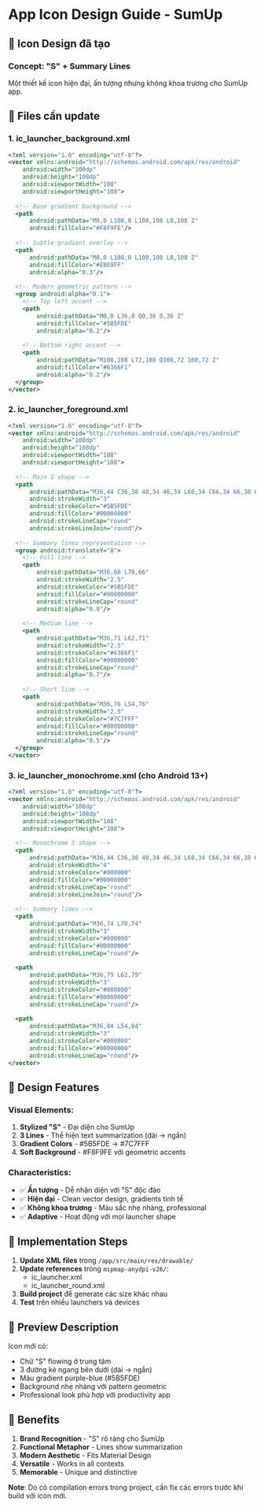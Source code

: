 # App Icon Design Guide - SumUp

## 🎨 Icon Design đã tạo

### Concept: "S" + Summary Lines
Một thiết kế icon hiện đại, ấn tượng nhưng không khoa trương cho SumUp app.

## 📁 Files cần update

### 1. **ic_launcher_background.xml**
```xml
<?xml version="1.0" encoding="utf-8"?>
<vector xmlns:android="http://schemas.android.com/apk/res/android"
    android:width="108dp"
    android:height="108dp"
    android:viewportWidth="108"
    android:viewportHeight="108">
  
  <!-- Base gradient background -->
  <path
      android:pathData="M0,0 L108,0 L108,108 L0,108 Z"
      android:fillColor="#F8F9FE"/>
  
  <!-- Subtle gradient overlay -->
  <path
      android:pathData="M0,0 L108,0 L108,108 L0,108 Z"
      android:fillColor="#E8E9FF"
      android:alpha="0.3"/>
  
  <!-- Modern geometric pattern -->
  <group android:alpha="0.1">
    <!-- Top left accent -->
    <path
        android:pathData="M0,0 L36,0 Q0,36 0,36 Z"
        android:fillColor="#5B5FDE"
        android:alpha="0.2"/>
    
    <!-- Bottom right accent -->
    <path
        android:pathData="M108,108 L72,108 Q108,72 108,72 Z"
        android:fillColor="#6366F1"
        android:alpha="0.2"/>
  </group>
</vector>
```

### 2. **ic_launcher_foreground.xml**
```xml
<?xml version="1.0" encoding="utf-8"?>
<vector xmlns:android="http://schemas.android.com/apk/res/android"
    android:width="108dp"
    android:height="108dp"
    android:viewportWidth="108"
    android:viewportHeight="108">
  
  <!-- Main S shape -->
  <path
      android:pathData="M36,44 C36,38 40,34 46,34 L60,34 C66,34 66,38 60,42 L46,52 C40,56 40,60 46,60 L60,60 C66,60 70,56 70,50"
      android:strokeWidth="3"
      android:strokeColor="#5B5FDE"
      android:fillColor="#00000000"
      android:strokeLineCap="round"
      android:strokeLineJoin="round"/>
  
  <!-- Summary lines representation -->
  <group android:translateY="8">
    <!-- Full line -->
    <path
        android:pathData="M36,66 L70,66"
        android:strokeWidth="2.5"
        android:strokeColor="#5B5FDE"
        android:fillColor="#00000000"
        android:strokeLineCap="round"
        android:alpha="0.9"/>
    
    <!-- Medium line -->
    <path
        android:pathData="M36,71 L62,71"
        android:strokeWidth="2.5"
        android:strokeColor="#6366F1"
        android:fillColor="#00000000"
        android:strokeLineCap="round"
        android:alpha="0.7"/>
    
    <!-- Short line -->
    <path
        android:pathData="M36,76 L54,76"
        android:strokeWidth="2.5"
        android:strokeColor="#7C7FFF"
        android:fillColor="#00000000"
        android:strokeLineCap="round"
        android:alpha="0.5"/>
  </group>
</vector>
```

### 3. **ic_launcher_monochrome.xml** (cho Android 13+)
```xml
<?xml version="1.0" encoding="utf-8"?>
<vector xmlns:android="http://schemas.android.com/apk/res/android"
    android:width="108dp"
    android:height="108dp"
    android:viewportWidth="108"
    android:viewportHeight="108">
  
  <!-- Monochrome S shape -->
  <path
      android:pathData="M36,44 C36,38 40,34 46,34 L60,34 C66,34 66,38 60,42 L46,52 C40,56 40,60 46,60 L60,60 C66,60 70,56 70,50"
      android:strokeWidth="4"
      android:strokeColor="#000000"
      android:fillColor="#00000000"
      android:strokeLineCap="round"
      android:strokeLineJoin="round"/>
  
  <!-- Summary lines -->
  <path
      android:pathData="M36,74 L70,74"
      android:strokeWidth="3"
      android:strokeColor="#000000"
      android:fillColor="#00000000"
      android:strokeLineCap="round"/>
  
  <path
      android:pathData="M36,79 L62,79"
      android:strokeWidth="3"
      android:strokeColor="#000000"
      android:fillColor="#00000000"
      android:strokeLineCap="round"/>
  
  <path
      android:pathData="M36,84 L54,84"
      android:strokeWidth="3"
      android:strokeColor="#000000"
      android:fillColor="#00000000"
      android:strokeLineCap="round"/>
</vector>
```

## 🎨 Design Features

### Visual Elements:
1. **Stylized "S"** - Đại diện cho SumUp
2. **3 Lines** - Thể hiện text summarization (dài → ngắn)
3. **Gradient Colors** - #5B5FDE → #7C7FFF
4. **Soft Background** - #F8F9FE với geometric accents

### Characteristics:
- ✅ **Ấn tượng** - Dễ nhận diện với "S" độc đáo
- ✅ **Hiện đại** - Clean vector design, gradients tinh tế
- ✅ **Không khoa trương** - Màu sắc nhẹ nhàng, professional
- ✅ **Adaptive** - Hoạt động với mọi launcher shape

## 🔧 Implementation Steps

1. **Update XML files** trong `/app/src/main/res/drawable/`
2. **Update references** trong `mipmap-anydpi-v26/`:
   - ic_launcher.xml
   - ic_launcher_round.xml
3. **Build project** để generate các size khác nhau
4. **Test** trên nhiều launchers và devices

## 📱 Preview Description

Icon mới có:
- Chữ "S" flowing ở trung tâm
- 3 đường kẻ ngang bên dưới (dài → ngắn)
- Màu gradient purple-blue (#5B5FDE)
- Background nhẹ nhàng với pattern geometric
- Professional look phù hợp với productivity app

## 🚀 Benefits

1. **Brand Recognition** - "S" rõ ràng cho SumUp
2. **Functional Metaphor** - Lines show summarization
3. **Modern Aesthetic** - Fits Material Design
4. **Versatile** - Works in all contexts
5. **Memorable** - Unique and distinctive

**Note**: Do có compilation errors trong project, cần fix các errors trước khi build với icon mới.